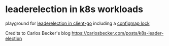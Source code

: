 # leaderelection in k8s workloads
playground for [leaderelection in client-go](https://pkg.go.dev/k8s.io/client-go/tools/leaderelection#section-documentation) 
including a [configmap lock](https://pkg.go.dev/k8s.io/client-go@v0.20.0/tools/leaderelection/resourcelock)

Credits to Carlos Becker's blog https://carlosbecker.com/posts/k8s-leader-election
